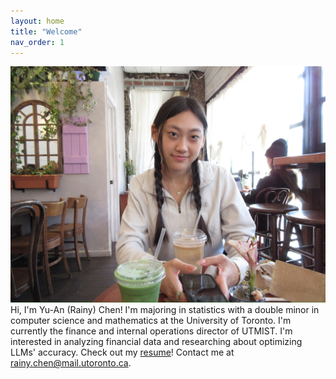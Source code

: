 ```yaml
---
layout: home
title: "Welcome"
nav_order: 1
---
```

![My photo](assests/images/profile.jpg)
Hi, I'm Yu-An (Rainy) Chen! I'm majoring in statistics with a double minor in computer science and mathematics at the University of Toronto. I'm currently the finance and internal operations director of UTMIST. I'm interested in analyzing financial data and researching about optimizing LLMs' accuracy.
Check out my [resume](https://dochub.com/rainychen8-5/r4D6EkZVZ4JdJG9RpQXW7O/chen-yu-an-resume-pdf?dt=RvgcCPG_TDZpquUsTdXb)!
Contact me at rainy.chen@mail.utoronto.ca. 
